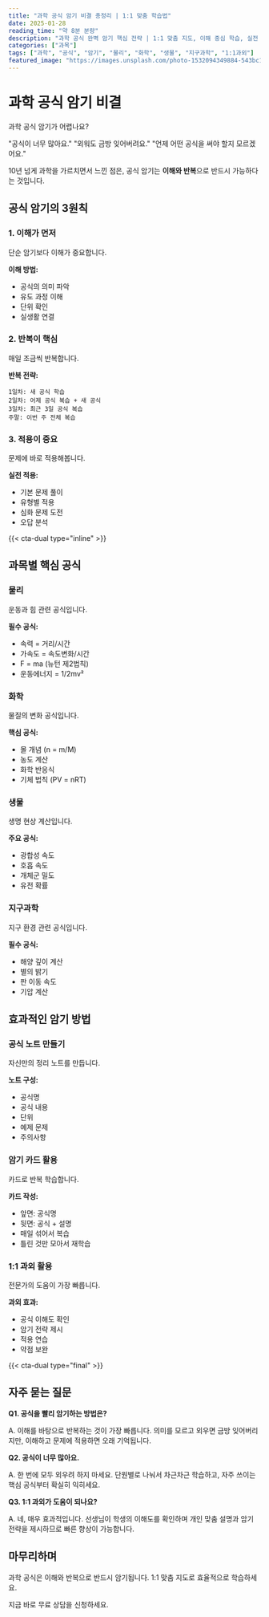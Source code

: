 ```yaml
---
title: "과학 공식 암기 비결 총정리 | 1:1 맞춤 학습법"
date: 2025-01-28
reading_time: "약 8분 분량"
description: "과학 공식 완벽 암기 핵심 전략 | 1:1 맞춤 지도, 이해 중심 학습, 실전 적용 [2025년]"
categories: ["과목"]
tags: ["과학", "공식", "암기", "물리", "화학", "생물", "지구과학", "1:1과외"]
featured_image: "https://images.unsplash.com/photo-1532094349884-543bc11b234d?w=1200&h=630&fit=crop"
---
```


# 과학 공식 암기 비결

과학 공식 암기가 어렵나요?

"공식이 너무 많아요."
"외워도 금방 잊어버려요."
"언제 어떤 공식을 써야 할지 모르겠어요."

10년 넘게 과학을 가르치면서 느낀 점은,
공식 암기는 **이해와 반복**으로 반드시 가능하다는 것입니다.

## 공식 암기의 3원칙

### 1. 이해가 먼저

단순 암기보다 이해가 중요합니다.

**이해 방법:**
- 공식의 의미 파악
- 유도 과정 이해
- 단위 확인
- 실생활 연결

### 2. 반복이 핵심

매일 조금씩 반복합니다.

**반복 전략:**
```
1일차: 새 공식 학습
2일차: 어제 공식 복습 + 새 공식
3일차: 최근 3일 공식 복습
주말: 이번 주 전체 복습
```

### 3. 적용이 중요

문제에 바로 적용해봅니다.

**실전 적용:**
- 기본 문제 풀이
- 유형별 적용
- 심화 문제 도전
- 오답 분석

{{< cta-dual type="inline" >}}

## 과목별 핵심 공식

### 물리

운동과 힘 관련 공식입니다.

**필수 공식:**
- 속력 = 거리/시간
- 가속도 = 속도변화/시간
- F = ma (뉴턴 제2법칙)
- 운동에너지 = 1/2mv²

### 화학

물질의 변화 공식입니다.

**핵심 공식:**
- 몰 개념 (n = m/M)
- 농도 계산
- 화학 반응식
- 기체 법칙 (PV = nRT)

### 생물

생명 현상 계산입니다.

**주요 공식:**
- 광합성 속도
- 호흡 속도
- 개체군 밀도
- 유전 확률

### 지구과학

지구 환경 관련 공식입니다.

**필수 공식:**
- 해양 깊이 계산
- 별의 밝기
- 판 이동 속도
- 기압 계산

## 효과적인 암기 방법

### 공식 노트 만들기

자신만의 정리 노트를 만듭니다.

**노트 구성:**
- 공식명
- 공식 내용
- 단위
- 예제 문제
- 주의사항

### 암기 카드 활용

카드로 반복 학습합니다.

**카드 작성:**
- 앞면: 공식명
- 뒷면: 공식 + 설명
- 매일 섞어서 복습
- 틀린 것만 모아서 재학습

### 1:1 과외 활용

전문가의 도움이 가장 빠릅니다.

**과외 효과:**
- 공식 이해도 확인
- 암기 전략 제시
- 적용 연습
- 약점 보완

{{< cta-dual type="final" >}}

## 자주 묻는 질문

**Q1. 공식을 빨리 암기하는 방법은?**

A. 이해를 바탕으로 반복하는 것이 가장 빠릅니다.
의미를 모르고 외우면 금방 잊어버리지만,
이해하고 문제에 적용하면 오래 기억됩니다.

**Q2. 공식이 너무 많아요.**

A. 한 번에 모두 외우려 하지 마세요.
단원별로 나눠서 차근차근 학습하고,
자주 쓰이는 핵심 공식부터 확실히 익히세요.

**Q3. 1:1 과외가 도움이 되나요?**

A. 네, 매우 효과적입니다.
선생님이 학생의 이해도를 확인하며
개인 맞춤 설명과 암기 전략을 제시하므로
빠른 향상이 가능합니다.

## 마무리하며

과학 공식은 이해와 반복으로 반드시 암기됩니다.
1:1 맞춤 지도로 효율적으로 학습하세요.

지금 바로 무료 상담을 신청하세요.
